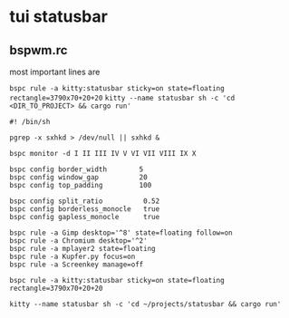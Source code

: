 # tui statusbar



## bspwm.rc 

most important lines are

`bspc rule -a kitty:statusbar sticky=on state=floating rectangle=3790x70+20+20`
`kitty --name statusbar sh -c 'cd <DIR_TO_PROJECT> && cargo run'`



```
#! /bin/sh

pgrep -x sxhkd > /dev/null || sxhkd &

bspc monitor -d I II III IV V VI VII VIII IX X

bspc config border_width        5
bspc config window_gap          20
bspc config top_padding         100 

bspc config split_ratio          0.52
bspc config borderless_monocle   true
bspc config gapless_monocle      true

bspc rule -a Gimp desktop='^8' state=floating follow=on
bspc rule -a Chromium desktop='^2'
bspc rule -a mplayer2 state=floating
bspc rule -a Kupfer.py focus=on
bspc rule -a Screenkey manage=off

bspc rule -a kitty:statusbar sticky=on state=floating rectangle=3790x70+20+20

kitty --name statusbar sh -c 'cd ~/projects/statusbar && cargo run' 
```

